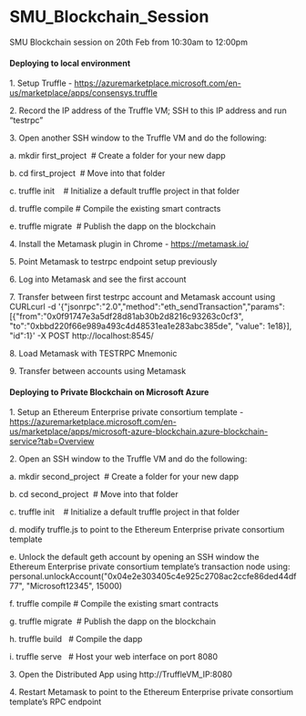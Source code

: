 # SMU_Blockchain_Session
SMU Blockchain session on 20th Feb from 10:30am to 12:00pm

<h4> Deploying to local environment </h4>

1. Setup Truffle - https://azuremarketplace.microsoft.com/en-us/marketplace/apps/consensys.truffle 

2. Record the IP address of the Truffle VM; SSH to this IP address and run “testrpc”

3. Open another SSH window to the Truffle VM and do the following:

  a. mkdir first_project  # Create a folder for your new dapp

  b. cd first_project  # Move into that folder

  c. truffle init    # Initialize a default truffle project in that folder

  d. truffle compile # Compile the existing smart contracts

  e. truffle migrate  # Publish the dapp on the blockchain

4. Install the Metamask plugin in Chrome - https://metamask.io/ 

5. Point Metamask to testrpc endpoint setup previously

6. Log into Metamask and see the first account

7. Transfer between first testrpc account and Metamask account using CURLcurl -d '{"jsonrpc":"2.0","method":"eth_sendTransaction","params": [{"from":"0x0f91747e3a5df28d81ab30b2d8216c93263c0cf3", "to":"0xbbd220f66e989a493c4d48531ea1e283abc385de", "value": 1e18}], "id":1}' -X POST http://localhost:8545/

8. Load Metamask with TESTRPC Mnemonic

9. Transfer between accounts using Metamask

<h4>Deploying to Private Blockchain on Microsoft Azure</h4>

1. Setup an Ethereum Enterprise private consortium template - https://azuremarketplace.microsoft.com/en-us/marketplace/apps/microsoft-azure-blockchain.azure-blockchain-service?tab=Overview 

2. Open an SSH window to the Truffle VM and do the following:

  a. mkdir second_project  # Create a folder for your new dapp

  b. cd second_project  # Move into that folder

  c. truffle init    # Initialize a default truffle project in that folder

  d. modify truffle.js to point to the Ethereum Enterprise private consortium template

  e. Unlock the default geth account by opening an SSH window the Ethereum Enterprise private consortium template’s transaction node using: personal.unlockAccount("0x04e2e303405c4e925c2708ac2ccfe86ded44df77", "Microsoft12345", 15000)

  f. truffle compile # Compile the existing smart contracts

  g. truffle migrate  # Publish the dapp on the blockchain

  h. truffle build   # Compile the dapp

  i. truffle serve   # Host your web interface on port 8080

3. Open the Distributed App using http://TruffleVM_IP:8080

4. Restart Metamask to point to the Ethereum Enterprise private consortium template’s RPC endpoint



















